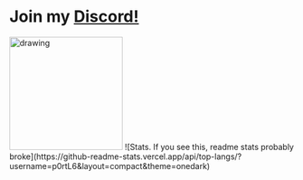 # Join my [Discord!](https://discord.gg/sRGX5VRwzQ)

<img src="http://github-readme-streak-stats.herokuapp.com?user=p0rtL6&background=282C34&ring=D5B475&sideNums=D5B475&sideLabels=D5B475&currStreakLabel=D5B475&currStreakNum=DD2727&fire=DD2727" alt="drawing" height="200"/>
![Stats. If you see this, readme stats probably broke](https://github-readme-stats.vercel.app/api/top-langs/?username=p0rtL6&layout=compact&theme=onedark)
